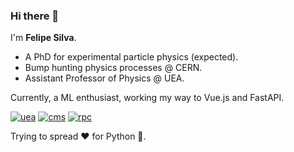 ### Hi there 👋

I'm **Felipe Silva**. 

- A PhD for experimental particle physics (expected). 
- Bump hunting physics processes @ CERN.
- Assistant Professor of Physics @ UEA. 

Currently, a ML enthusiast, working my way to Vue.js and FastAPI. 

[![uea](https://img.shields.io/badge/TEACH-RPC-green?style=flat-square)](http://www.uea.edu.br)
[![cms](https://img.shields.io/badge/EXPERIMENT-CMS-red?style=flat-square)](http://cms.web.cern.ch)
[![rpc](https://img.shields.io/badge/SUBSYSTEM-RPC-blue?style=flat-square)](http://cms.web.cern.ch/news/resistive-plate-chambers)

Trying to spread :heart: for Python :snake:.

